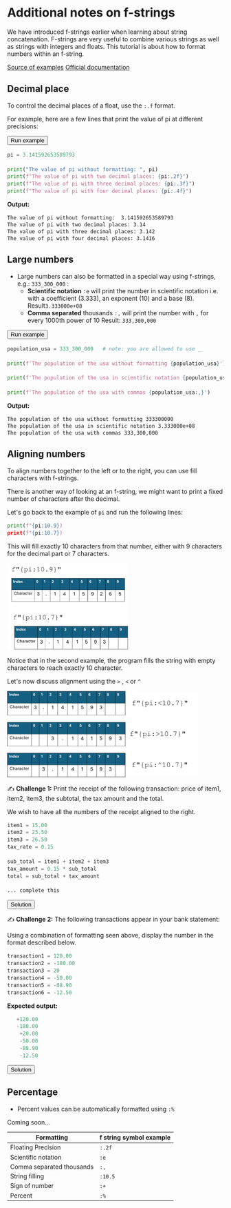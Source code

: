 # Additional notes on f-strings

We have introduced f-strings earlier when learning about string concatenation. F-strings are very useful to combine various strings as well as strings with integers and floats.
This tutorial is about how to format numbers within an f-string. 

[Source of examples](https://cissandbox.bentley.edu/sandbox/wp-content/uploads/2022-02-10-Documentation-on-f-strings-Updated.pdf)
[Official documentation](https://docs.python.org/3/tutorial/inputoutput.html)

## Decimal place
To control the decimal places of a float, use the `:.f` format. 

For example, here are a few lines that print the value of pi at different precisions:



<div class="button-container">     
    <a href="https://app.codeboot.org/5.0.0/?init=.fZl9zdHJpbmdzX2Zvcm1hdHRpbmcucHk=~XQAAgABBAQAAAAAAAAA4GkAC0ByzvCjtabl8Z6dvA39VetDTfwSgb7RGNRvQnDv3RW9NJFtUw8hFT52Q4dTZ47nqg-wXzPqbl1yK8U-SQNZzB2CTSFCH-3BSN7TggUuFbJFJpXp4U40J4sS0DncJAYSSXII4-9lXvhAZVnboYMFshgfQkVeCeL6D5FCo5s9lpBsjev_IWSAA.oZl9zdHJpbmdzX2xhcmdlX251bS5weQ==~XQAAgAD4AAAAAAAAAAA4G8poN568H4TKvrkNmV-Zm9bgyjtE5TseTHxDjNcidMZjB2a16QkeVInLHWVlYtZSrva4Y7oncz83r4XXa7GkR2Ex83rR25bPRwtURV0QxVb4J8FT1Yp5TrPUYdvU_P1NNV-xzTGJiovCEof6aWBplrQ3Z83V__86ToAA.oZl9zdHJpbmdzX3RyYW5zYWN0aW9ucy5weQ==~XQAAgABHAQAAAAAAAAA6HIhGlRN8UpG9oPgHogcbklM99BMeogJqT_a_kODmbJVfvOB0Kl4_3Rpejc8skSfaIrzwPVdGBpjWUFofUEQg4CoLRsAivJS6trQfX4tDxWMC8fk51XsEkdbu3B7KWlffNiT__97lsAA=.~lang=py-novice.~hidden=true.e" target="_blank">         
    <button class="codeboot-button">
      <span>Run example</span>
    </button>     
    </a> 
</div>


```python
pi = 3.141592653589793

print("The value of pi without formatting: ", pi)  
print(f"The value of pi with two decimal places: {pi:.2f}")
print(f"The value of pi with three decimal places: {pi:.3f}")
print(f"The value of pi with four decimal places: {pi:.4f}")
```

**Output:**

```text
The value of pi without formatting:  3.141592653589793
The value of pi with two decimal places: 3.14
The value of pi with three decimal places: 3.142
The value of pi with four decimal places: 3.1416
```



## Large numbers

- Large numbers can also be formatted in a special way using f-strings, e.g.: `333_300_000` :
  - **Scientific notation**  `:e` will print the number in scientific notation i.e. with a coefficient (3.333), an exponent (10) and a base (8). Result`3.333000e+08`
  - **Comma separated** thousands `:,` will print the number with `,` for every 1000th power of 10 Result: `333,300,000` 

<div class="button-container">     
    <a href="https://app.codeboot.org/5.0.0/?init=.oZl9zdHJpbmdzX2Zvcm1hdHRpbmcucHk=~XQAAgABBAQAAAAAAAAA4GkAC0ByzvCjtabl8Z6dvA39VetDTfwSgb7RGNRvQnDv3RW9NJFtUw8hFT52Q4dTZ47nqg-wXzPqbl1yK8U-SQNZzB2CTSFCH-3BSN7TggUuFbJFJpXp4U40J4sS0DncJAYSSXII4-9lXvhAZVnboYMFshgfQkVeCeL6D5FCo5s9lpBsjev_IWSAA.fZl9zdHJpbmdzX2xhcmdlX251bS5weQ==~XQAAgAD4AAAAAAAAAAA4G8poN568H4TKvrkNmV-Zm9bgyjtE5TseTHxDjNcidMZjB2a16QkeVInLHWVlYtZSrva4Y7oncz83r4XXa7GkR2Ex83rR25bPRwtURV0QxVb4J8FT1Yp5TrPUYdvU_P1NNV-xzTGJiovCEof6aWBplrQ3Z83V__86ToAA.oZl9zdHJpbmdzX3RyYW5zYWN0aW9ucy5weQ==~XQAAgABHAQAAAAAAAAA6HIhGlRN8UpG9oPgHogcbklM99BMeogJqT_a_kODmbJVfvOB0Kl4_3Rpejc8skSfaIrzwPVdGBpjWUFofUEQg4CoLRsAivJS6trQfX4tDxWMC8fk51XsEkdbu3B7KWlffNiT__97lsAA=.~lang=py-novice.~hidden=true.e" target="_blank">         
    <button class="codeboot-button">
      <span>Run example</span>
    </button>     
    </a> 
</div>

```python
population_usa = 333_300_000   # note: you are allowed to use _

print(f'The population of the usa without formatting {population_usa}')

print(f'The population of the usa in scientific notation {population_usa:e}')

print(f'The population of the usa with commas {population_usa:,}')
```

**Output:** 

```text
The population of the usa without formatting 333300000
The population of the usa in scientific notation 3.333000e+08
The population of the usa with commas 333,300,000
```





## Aligning numbers 

To align numbers together to the left or to the right, you can use fill characters with f-strings.

There is another way of looking at an f-string, we might want to print a fixed number of characters after the decimal. 

Let's go back to the example of `pi`  and run the following lines:

```python
print(f"{pi:10.9})
print(f"{pi:10.7})  
```

This will fill exactly 10 characters from that number, either with 9 characters for the decimal part or 7 characters. 

<img src="Images/f_string_alignment.png" height=200/>

Notice that in the second example, the program fills the string with empty characters to reach exactly 10 character. 



Let's now discuss alignment using the `>` , `<` or `^`

<img src="Images/f_string_alignment2.png" height=200/>



✍️  **Challenge 1:** Print the receipt of the following transaction: price of item1, item2, item3, the subtotal, the tax amount and the total.

We wish to have all the numbers of the receipt aligned to the right. 

```python
item1 = 15.00
item2 = 23.50
item3 = 26.50
tax_rate = 0.15

sub_total = item1 + item2 + item3
tax_amount = 0.15 * sub_total
total = sub_total + tax_amount

... complete this

```



<div class="button-container">     
    <a href="https://app.codeboot.org/5.0.0/?init=.oZl9zdHJpbmdzX2Zvcm1hdHRpbmcucHk=~XQAAgABBAQAAAAAAAAA4GkAC0ByzvCjtabl8Z6dvA39VetDTfwSgb7RGNRvQnDv3RW9NJFtUw8hFT52Q4dTZ47nqg-wXzPqbl1yK8U-SQNZzB2CTSFCH-3BSN7TggUuFbJFJpXp4U40J4sS0DncJAYSSXII4-9lXvhAZVnboYMFshgfQkVeCeL6D5FCo5s9lpBsjev_IWSAA.oZl9zdHJpbmdzX2xhcmdlX251bS5weQ==~XQAAgAD4AAAAAAAAAAA4G8poN568H4TKvrkNmV-Zm9bgyjtE5TseTHxDjNcidMZjB2a16QkeVInLHWVlYtZSrva4Y7oncz83r4XXa7GkR2Ex83rR25bPRwtURV0QxVb4J8FT1Yp5TrPUYdvU_P1NNV-xzTGJiovCEof6aWBplrQ3Z83V__86ToAA.oZl9zdHJpbmdzX3RyYW5zYWN0aW9ucy5weQ==~XQAAgABHAQAAAAAAAAA6HIhGlRN8UpG9oPgHogcbklM99BMeogJqT_a_kODmbJVfvOB0Kl4_3Rpejc8skSfaIrzwPVdGBpjWUFofUEQg4CoLRsAivJS6trQfX4tDxWMC8fk51XsEkdbu3B7KWlffNiT__97lsAA=.fZl9zdHJpbmdfcmlnaHRfYWxpZ24ucHk=~XQAAgADwAQAAAAAAAAA0nQjOemBaOhYRjhJhRsiWrtvXRvTv-FcbIYKitGRb8-ntCvrbds63-1WahViQTPpoh9MFnQNssuMNs_iKD_VOVLwHcQizWdvJW2PLeRZAfKWpeZd7NuOKgh7NJbtfJE-IyMg_6-yu-MUKykINIlGVR6eHs1JBK7ymi1r_J8EMK2Ao-u7pSm4k4oI_fJapeJVOwbmrrmSH4XmTLW_-KbjgUM1pwai5MY8m__K1p1o=.~lang=py-novice.~hidden=true.e" target="_blank">         
    <button class="codeboot-button">
      <span>Solution</span>
    </button>     
    </a> 
</div>

✍️ **Challenge 2:** The following transactions appear in your bank statement:

Using a combination of formatting seen above, display the number in the format described below.

```python
transaction1 = 120.00
transaction2 = -180.00
transaction3 = 20
transaction4 = -50.00
transaction5 = -88.90
transaction6 = -12.50
```

**Expected output:**

```python
   +120.00
   -180.00
    +20.00
    -50.00
    -88.90
    -12.50
```

<div class="button-container">     
    <a href="https://app.codeboot.org/5.0.0/?init=.oZl9zdHJpbmdzX2Zvcm1hdHRpbmcucHk=~XQAAgABBAQAAAAAAAAA4GkAC0ByzvCjtabl8Z6dvA39VetDTfwSgb7RGNRvQnDv3RW9NJFtUw8hFT52Q4dTZ47nqg-wXzPqbl1yK8U-SQNZzB2CTSFCH-3BSN7TggUuFbJFJpXp4U40J4sS0DncJAYSSXII4-9lXvhAZVnboYMFshgfQkVeCeL6D5FCo5s9lpBsjev_IWSAA.oZl9zdHJpbmdzX2xhcmdlX251bS5weQ==~XQAAgAD4AAAAAAAAAAA4G8poN568H4TKvrkNmV-Zm9bgyjtE5TseTHxDjNcidMZjB2a16QkeVInLHWVlYtZSrva4Y7oncz83r4XXa7GkR2Ex83rR25bPRwtURV0QxVb4J8FT1Yp5TrPUYdvU_P1NNV-xzTGJiovCEof6aWBplrQ3Z83V__86ToAA.fZl9zdHJpbmdzX3RyYW5zYWN0aW9ucy5weQ==~XQAAgABGAQAAAAAAAAA6HIhGlRN8UpG9oPgHogcbklM99BMeogJqT_a_kODmbJVfvOB0Kl4_3Rpejc8skSfaIrzwPVdGBpjaJoPYITqRVOlrTDpTOxel_RSqnM8ODL13P2qlQuXAAG2Dzeq4a3nN3__3f56A.~lang=py-novice.~hidden=true.e" target="_blank">         
    <button class="codeboot-button">
      <span>Solution</span>
    </button>     
    </a> 
</div>

## Percentage

- Percent values can be automatically formatted using `:%`

Coming soon...



| Formatting                | f string symbol example |
| ------------------------- | ----------------------- |
| Floating Precision        | `:.2f`                  |
| Scientific notation       | `:e`                    |
| Comma separated thousands | `:,`                    |
| String filling            | `:10.5`                 |
| Sign of number            | `:+`                    |
| Percent                   | `:%`                    |


